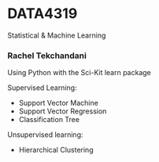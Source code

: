 # DATA4319
Statistical &amp; Machine Learning

### Rachel Tekchandani




Using Python with the Sci-Kit learn package

Supervised Learning:
- Support Vector Machine
- Support Vector Regression
- Classification Tree



Unsupervised learning:
- Hierarchical Clustering
